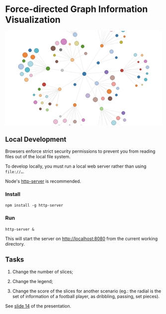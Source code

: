 # Force-directed Graph Information Visualization

<img src="assets/force-directed.png"/>

## Local Development

Browsers enforce strict security permissions to prevent you from reading files out of the local file system.

To develop locally, you must run a local web server rather than using `file://…`.

Node's [http-server](https://www.npmjs.com/package/http-server) is recommended.

### Install

`npm install -g http-server`

### Run

`http-server &` 

This will start the server on [http://localhost:8080](http://localhost:8080/) from the current working directory.

## Tasks

1. Change the number of slices;

2. Change the legend;

3. Change the score of the slices for another scenario (eg.: the radial is the set of information of a football player, as dribbling, passing, set pieces).

See [slide 14](https://github.com/FMCalisto/forceDirectedGraph-infoVis/blob/master/workshop/Are%20you%20HIPEd%20about%20exploring%20information.pptx) of the presentation.
